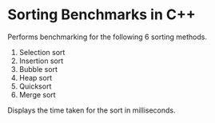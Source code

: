 # Sorting Benchmarks in C++

Performs benchmarking for the following 6 sorting methods.

1. Selection sort
2. Insertion sort
3. Bubble sort
4. Heap sort
5. Quicksort
6. Merge sort

Displays the time taken for the sort in milliseconds.
